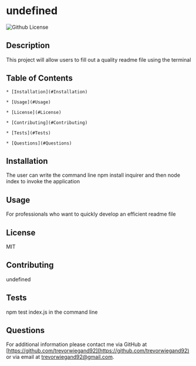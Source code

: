 # undefined

![Github License](https://img.shields.io/badge/License-MIT-yellow.svg)

## Description
This project will allow users to fill out a quality readme file using the terminal


## Table of Contents

    * [Installation](#Installation)

    * [Usage](#Usage)

    * [License](#License)

    * [Contributing](#Contributing)
    
    * [Tests](#Tests)
    
    * [Questions](#Questions)

## Installation
The user can write the command line npm install inquirer and then node index to invoke the application

## Usage
For professionals who want to quickly develop an efficient readme file

## License
MIT

## Contributing
undefined

## Tests
npm test index.js in the command line

## Questions
For additional information please contact me via GitHub at [https://github.com/trevorwiegand92](https://github.com/trevorwiegand92) or via email at [trevorwiegand92@gmail.com](mailto:trevorwiegand92@gmail.com?subject=[GitHub]%README%Generator).